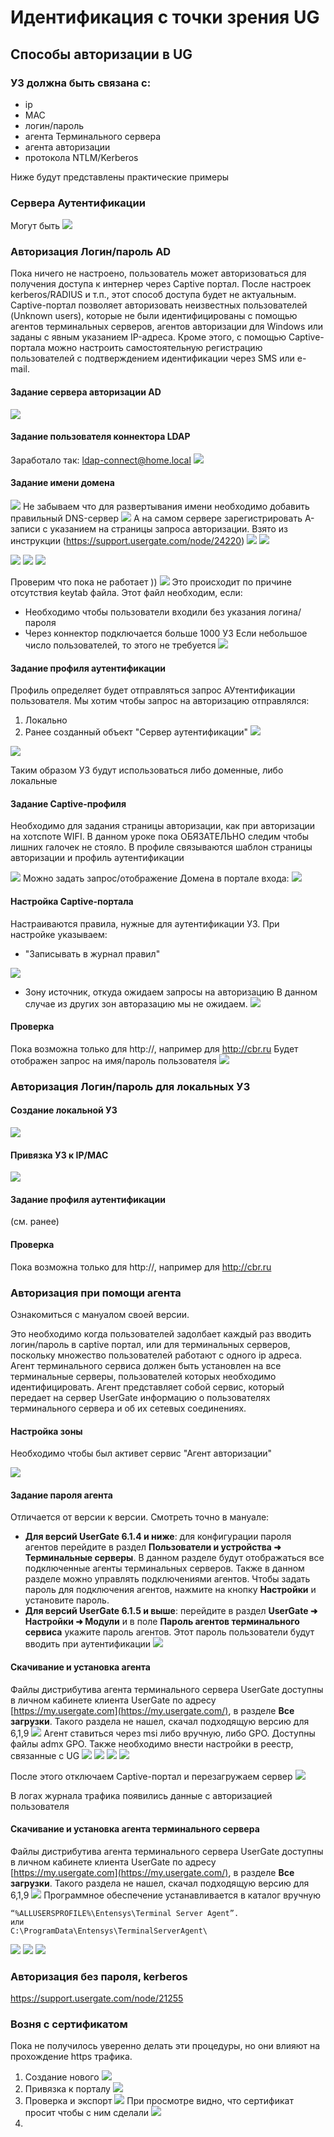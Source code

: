 # Идентификация с точки зрения UG
## Способы авторизации в UG
### УЗ должна быть связана с:
- ip
- MAC
- логин/пароль
- агента Терминального сервера
- агента авторизации
- протокола NTLM/Kerberos

Ниже будут представлены практические примеры

### Сервера Аутентификации
Могут быть
![](Pictures/image_20250106185411.png)

### Авторизация Логин/пароль AD
Пока ничего не настроено, пользователь может авторизоваться для получения доступа к интернер через Captive портал. После настроек kerberos/RADIUS и т.п., этот способ доступа будет не актуальным. Сaptive-портал позволяет авторизовать неизвестных пользователей (Unknown users), которые не были идентифицированы с помощью агентов терминальных серверов, агентов авторизации для Windows или заданы с явным указанием IP-адреса. Кроме этого, с помощью Captive-портала можно настроить самостоятельную регистрацию пользователей с подтверждением идентификации через SMS или e-mail. 
#### Задание сервера авторизации AD
![](Pictures/image_20250106185952.png)
#### Задание пользователя коннектора LDAP
Заработало так: ldap-connect@home.local
![](Pictures/image_20250106190110.png)
#### Задание имени домена
![](Pictures/image_20250106190247.png)
Не забываем что для развертывания имени необходимо добавить правильный DNS-сервер
![](Pictures/image_20250106230134.png)
А на самом сервере зарегистрировать A-записи с указанием на страницы запроса авторизации.
Взято из инструкции (https://support.usergate.com/node/24220)
![](Pictures/image_20250106234315.png)
![](Pictures/image_20250106234126.png)

![](Pictures/image_20250106234620.png)
![](Pictures/image_20250106234802.png)
![](Pictures/image_20250106235021.png)

Проверим что пока не работает ))
![](Pictures/image_20250106190333.png)
Это происходит по причине отсутствия keytab файла. Этот файл необходим, если: 
- Необходимо чтобы пользователи входили без указания логина/пароля
- Через коннектор подключается больше 1000 УЗ
Если небольшое число пользователей, то этого не требуется
![](Pasted_image_20250107163055.png)
#### Задание профиля аутентификации
Профиль определяет будет отправляться запрос АУтентификации пользователя.
Мы хотим чтобы запрос на авторизацию отправлялся:
1. Локально
2. Ранее созданный объект "Сервер аутентификации"
![](Pictures/image_20250106192835.png)

![](Pictures/image_20250106192735.png)

Таким образом УЗ будут использоваться либо доменные, либо локальные

#### Задание Captive-профиля
Необходимо для задания страницы авторизации, как при авторизации на хотспоте WIFI. В данном уроке пока ОБЯЗАТЕЛЬНО следим чтобы лишних галочек не стояло.
В профиле связываются шаблон страницы авторизации и профиль аутентификации

![](Pictures/image_20250106224611.png)
Можно задать запрос/отображение Домена в портале входа:
![](Pictures/image_20250107164439.png)
#### Настройка Captive-портала
Настраиваются правила, нужные для аутентификации УЗ. При настройке указываем: 
- "Записывать в журнал правил"

![](Pictures/image_20250106224931.png)
- Зону источник, откуда ожидаем запросы на авторизацию
В данном случае из других зон авторазацию мы не ожидаем.
![](Pictures/image_20250106225153.png)
#### Проверка
Пока возможна только для http://, например для http://cbr.ru
Будет отображен запрос на имя/пароль пользователя
![](Pictures/image_20250107164650.png)
### Авторизация Логин/пароль для локальных УЗ
#### Создание локальной УЗ
![](Pictures/image_20250106191843.png)
#### Привязка УЗ к IP/MAC
![](Pictures/image_20250106191956.png)

#### Задание профиля аутентификации 
(см. ранее)
#### Проверка
Пока возможна только для http://, например для http://cbr.ru
### Авторизация при помощи агента
Ознакомиться с мануалом своей версии.

Это необходимо когда пользователей задолбает каждый раз вводить логин/пароль в captive портал, или для терминальных серверов, поскольку множество пользователей работают с одного ip адреса. Агент терминального сервиса должен быть установлен на все терминальные серверы, пользователей которых необходимо идентифицировать. Агент представляет собой сервис, который передает на сервер UserGate информацию о пользователях терминального сервера и об их сетевых соединениях. 
#### Настройка зоны
Необходимо чтобы был активет сервис "Агент авторизации"

![](Pictures/image_20250107165711.png)

#### Задание пароля агента
Отличается от версии к версии. Смотреть точно в мануале: 
- **Для версий UserGate 6.1.4 и ниже**: для конфигурации пароля агентов перейдите в раздел **Пользователи и устройства ➜ Терминальные серверы**. В данном разделе будут отображаться все подключенные агенты терминальных серверов. Также в данном разделе можно управлять подключениями агентов. Чтобы задать пароль для подключения агентов, нажмите на кнопку **Настройки** и установите пароль.
- **Для версий UserGate 6.1.5 и выше**: перейдите в раздел **UserGate ➜ Настройки ➜ Модули** и в поле **Пароль агентов терминального сервиса** укажите пароль агентов.
Этот пароль пользователи будут вводить при аутентификации
![](Pictures/image_20250107170437.png)

#### Скачивание и установка агента
Файлы дистрибутива агента терминального сервера UserGate доступны в личном кабинете клиента UserGate по адресу [https://my.usergate.com](https://my.usergate.com/), в разделе **Все загрузки**. Такого раздела не нашел, скачал подходящую версию для 6,1,9
![](Pictures/image_20250107173848.png)
Агент ставиться через msi либо вручную, либо GPO. Доступны файлы admx GPO.
Также необходимо внести настройки в реестр, связанные с UG
![](Pictures/image_20250107174213.png)
![](Pictures/image_20250107174349.png)
![](Pictures/image_20250107174455.png)
![](Pictures/image_20250107174647.png)

После этого отключаем Captive-портал и перезагружаем сервер
![](Pictures/image_20250107174928.png)

В логах журнала трафика появились данные с авторизацией пользователя
#### Скачивание и установка агента терминального сервера
Файлы дистрибутива агента терминального сервера UserGate доступны в личном кабинете клиента UserGate по адресу [https://my.usergate.com](https://my.usergate.com/), в разделе **Все загрузки**. Такого раздела не нашел, скачал подходящую версию для 6,1,9
![](Pictures/image_20250107172952.png)
Программное обеспечение устанавливается в каталог вручную
```
“%ALLUSERSPROFILE%\Entensys\Terminal Server Agent”.
или 
C:\ProgramData\Entensys\TerminalServerAgent\
```
![](Pictures/image_20250107173134.png)
![](Pictures/image_20250107173235.png)
![](Pictures/image_20250107173522.png)

### Авторизация без пароля, kerberos

https://support.usergate.com/node/21255


### Возня с сертификатом
Пока не получилось уверенно делать эти процедуры, но они влияют на прохождение https трафика.
1. Создание нового
![](Pictures/image_20250107142809.png)
2. Привязка к порталу
![](Pictures/image_20250107143012.png)
3. Проверка и экспорт
![](Pictures/image_20250107143151.png)
При просмотре видно, что сертификат просит чтобы с ним сделали
![](Pictures/image_20250107143315.png)
4.  
